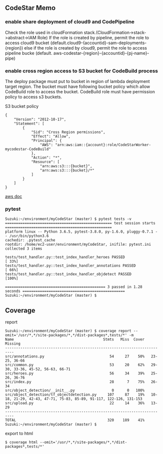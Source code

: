 ## CodeStar Memo

### enable share deployment of cloud9 and CodePipeline

Check the role used in cloudFormation stack.(CloudFormation->stack->abstract->IAM Role)
If the role is created by pipeline, permit the role to access cloud9 bucket (default.cloud9-{accountid}-sam-deployments-{region})
else if the role is created by cloud9, permit the role to access pipeline bucke (default. aws-codestar-{region}-{accountid}-{pj-name}-pipe)

### enable cross region access to S3 bucket for CodeBuild process

The deploy package must put to bucket in region of lambda deployment target region.
The bucket must have following bucket policy which allow CodeBuild role to access the bucket.
CodeBuild role must have permission policy to access s3 buckets.

S3 bucket policy
~~~
{
    "Version": "2012-10-17",
    "Statement": [
        {
            "Sid": "Cross Region permissions",
            "Effect": "Allow",
            "Principal": {
                "AWS": "arn:aws:iam::{account}:role/CodeStarWorker-mycodestar-CodeBuild"
            },
            "Action": "*",
            "Resource": [
                "arn:aws:s3:::{bucket}",
                "arn:aws:s3:::{bucket}/*"
            ]
        }
    ]
}
~~~
[aws doc](https://docs.aws.amazon.com/ja_jp/AmazonS3/latest/dev/example-walkthroughs-managing-access-example2.html)



### pytest

~~~
Suzuki:~/environment/myCodeStar (master) $ pytest tests -v
================================================= test session starts =================================================
platform linux -- Python 3.6.5, pytest-3.8.0, py-1.6.0, pluggy-0.7.1 -- /usr/bin/python3.6
cachedir: .pytest_cache
rootdir: /home/ec2-user/environment/myCodeStar, inifile: pytest.ini
collected 3 items                                                                                                     

tests/test_handler.py::test_index_handler_heroes PASSED                                                         [ 33%]
tests/test_handler.py::test_index_handler_annotations PASSED                                                    [ 66%]
tests/test_handler.py::test_index_handler_objdetect PASSED                                                      [100%]

============================================== 3 passed in 1.28 seconds ===============================================
Suzuki:~/environment/myCodeStar (master) $ 
~~~

## Coverage

report
~~~
Suzuki:~/environment/myCodeStar (master) $ coverage report --omit='/usr/*,*/site-packages/*,*/dist-packages*,tests/*' -m
Name                                         Stmts   Miss  Cover   Missing
--------------------------------------------------------------------------
src/annotations.py                              54     27    50%   23-25, 36-66
src/common.py                                   53     20    62%   29-30, 33-36, 45-52, 56-63, 66-71
src/heroes.py                                   56     34    39%   25-26, 36-76
src/index.py                                    28      7    75%   26-34
src/object_detection/__init__.py                 0      0   100%
src/object_detection/tf_objectdetection.py     107     87    19%   10-18, 21-29, 42-43, 47-71, 75-83, 85-89, 91-117, 122-126, 131-153
src/upload.py                                   22     14    36%   13-29
--------------------------------------------------------------------------
TOTAL                                          320    189    41%
Suzuki:~/environment/myCodeStar (master) $ 
~~~

export to html
~~~
$ coverage html --omit='/usr/*,*/site-packages/*,*/dist-packages*,tests/*'
~~~